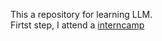 This a repository for learning LLM.  
Firtst step, I attend a [interncamp](https://github.com/InternLM/Tutorial)
